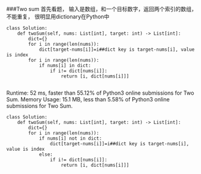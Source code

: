 ###Two sum
首先看题， 输入是数组，和一个目标数字，返回两个索引的数组，不能重复，
很明显用dictionary在Python中

```
class Solution:
    def twoSum(self, nums: List[int], target: int) -> List[int]:
        dict={}
        for i in range(len(nums)):
            dict[target-nums[i]]=i##dict key is target-nums[i], value is index
        for i in range(len(nums)):
            if nums[i] in dict:
                if i!= dict[nums[i]]:
                    return [i, dict[nums[i]]]
            
```

Runtime: 52 ms, faster than 55.12% of Python3 online submissions for Two Sum.
Memory Usage: 15.1 MB, less than 5.58% of Python3 online submissions for Two Sum.
```
class Solution:
    def twoSum(self, nums: List[int], target: int) -> List[int]:
        dict={}
        for i in range(len(nums)):
            if nums[i] not in dict:
                dict[target-nums[i]]=i##dict key is target-nums[i], value is index
            else:
                if i!= dict[nums[i]]:
                    return [i, dict[nums[i]]]
```

